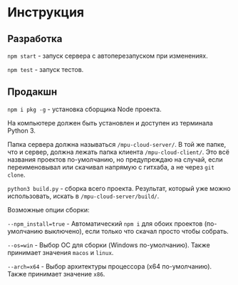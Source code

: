 # Инструкция

## Разработка

`npm start` - запуск сервера с автоперезапуском при изменениях.

`npm test` - запуск тестов.

## Продакшн

`npm i pkg -g` - установка сборщика Node проекта.

На компьютере должен быть установлен и доступен из терминала Python 3.

Папка сервера должна называться `/mpu-cloud-server/`. В той же папке, что и сервер, должна лежать папка клиента `/mpu-cloud-client/`. Это всё названия проектов по-умолчанию, но предупреждаю на случай, если переименовывал или скачивал напрямую с гитхаба, а не через `git clone`.

`python3 build.py` - сборка всего проекта. Результат, который уже можно использовать, искать в `/mpu-cloud-server/build/`.

Возможные опции сборки:

`--npm_install=true` - Автоматический `npm i` для обоих проектов (по-умолчанию выключено), если только что скачал просто чтобы собрать.

`--os=win` - Выбор ОС для сборки (Windows по-умолчанию). Также принимает значения `macos` и `linux`.

`--arch=x64` - Выбор архитектуры процессора (x64 по-умолчанию). Также принимает значение `x86`.

